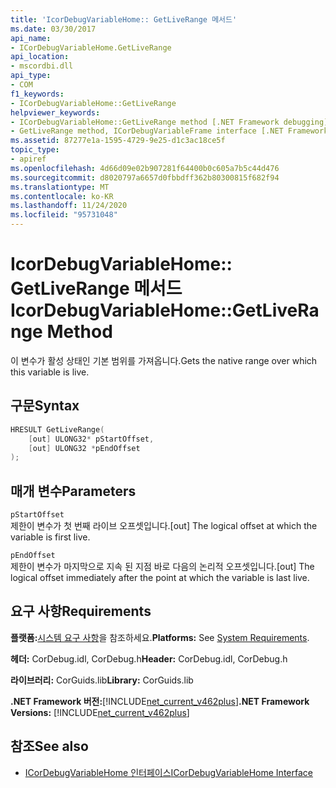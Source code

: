 ```yaml
---
title: 'IcorDebugVariableHome:: GetLiveRange 메서드'
ms.date: 03/30/2017
api_name:
- ICorDebugVariableHome.GetLiveRange
api_location:
- mscordbi.dll
api_type:
- COM
f1_keywords:
- ICorDebugVariableHome::GetLiveRange
helpviewer_keywords:
- ICorDebugVariableHome::GetLiveRange method [.NET Framework debugging]
- GetLiveRange method, ICorDebugVariableFrame interface [.NET Framework debugging]
ms.assetid: 87277e1a-1595-4729-9e25-d1c3ac18ce5f
topic_type:
- apiref
ms.openlocfilehash: 4d66d09e02b907281f64400b0c605a7b5c44d476
ms.sourcegitcommit: d8020797a6657d0fbbdff362b80300815f682f94
ms.translationtype: MT
ms.contentlocale: ko-KR
ms.lasthandoff: 11/24/2020
ms.locfileid: "95731048"
---
```

# <a name="icordebugvariablehomegetliverange-method"></a><span data-ttu-id="bde1e-102">IcorDebugVariableHome:: GetLiveRange 메서드</span><span class="sxs-lookup"><span data-stu-id="bde1e-102">IcorDebugVariableHome::GetLiveRange Method</span></span>

<span data-ttu-id="bde1e-103">이 변수가 활성 상태인 기본 범위를 가져옵니다.</span><span class="sxs-lookup"><span data-stu-id="bde1e-103">Gets the native range over which this variable is live.</span></span>  
  
## <a name="syntax"></a><span data-ttu-id="bde1e-104">구문</span><span class="sxs-lookup"><span data-stu-id="bde1e-104">Syntax</span></span>  
  
```cpp  
HRESULT GetLiveRange(  
    [out] ULONG32* pStartOffset,  
    [out] ULONG32 *pEndOffset  
);  
```  
  
## <a name="parameters"></a><span data-ttu-id="bde1e-105">매개 변수</span><span class="sxs-lookup"><span data-stu-id="bde1e-105">Parameters</span></span>  

 `pStartOffset`  
 <span data-ttu-id="bde1e-106">제한이 변수가 첫 번째 라이브 오프셋입니다.</span><span class="sxs-lookup"><span data-stu-id="bde1e-106">[out] The logical offset at which the variable is first live.</span></span>  
  
 `pEndOffset`  
 <span data-ttu-id="bde1e-107">제한이 변수가 마지막으로 지속 된 지점 바로 다음의 논리적 오프셋입니다.</span><span class="sxs-lookup"><span data-stu-id="bde1e-107">[out] The logical offset immediately after the point at which the variable is last live.</span></span>  
  
## <a name="requirements"></a><span data-ttu-id="bde1e-108">요구 사항</span><span class="sxs-lookup"><span data-stu-id="bde1e-108">Requirements</span></span>  

 <span data-ttu-id="bde1e-109">**플랫폼:**[시스템 요구 사항](../../get-started/system-requirements.md)을 참조하세요.</span><span class="sxs-lookup"><span data-stu-id="bde1e-109">**Platforms:** See [System Requirements](../../get-started/system-requirements.md).</span></span>  
  
 <span data-ttu-id="bde1e-110">**헤더:** CorDebug.idl, CorDebug.h</span><span class="sxs-lookup"><span data-stu-id="bde1e-110">**Header:** CorDebug.idl, CorDebug.h</span></span>  
  
 <span data-ttu-id="bde1e-111">**라이브러리:** CorGuids.lib</span><span class="sxs-lookup"><span data-stu-id="bde1e-111">**Library:** CorGuids.lib</span></span>  
  
 <span data-ttu-id="bde1e-112">**.NET Framework 버전:**[!INCLUDE[net_current_v462plus](../../../../includes/net-current-v462plus-md.md)]</span><span class="sxs-lookup"><span data-stu-id="bde1e-112">**.NET Framework Versions:** [!INCLUDE[net_current_v462plus](../../../../includes/net-current-v462plus-md.md)]</span></span>  
  
## <a name="see-also"></a><span data-ttu-id="bde1e-113">참조</span><span class="sxs-lookup"><span data-stu-id="bde1e-113">See also</span></span>

- [<span data-ttu-id="bde1e-114">ICorDebugVariableHome 인터페이스</span><span class="sxs-lookup"><span data-stu-id="bde1e-114">ICorDebugVariableHome Interface</span></span>](icordebugvariablehome-interface.md)
